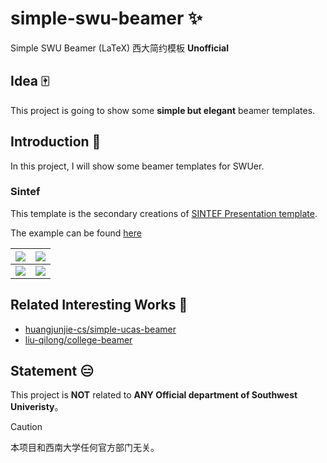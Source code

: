 # simple-swu-beamer ✨


Simple SWU Beamer (LaTeX) 西大简约模板 **Unofficial**



## Idea 🀄

This project is going to show some **simple but elegant** beamer templates.



## Introduction 🧀

In this project, I will show some beamer templates for SWUer.


### Sintef

This template is the  secondary creations of [SINTEF Presentation template](https://www.overleaf.com/latex/templates/sintef-presentation/jhbhdffczpnx).

The example can be found [here](../gh-pages/examples/db-chapter8.pdf?raw=true)


|![](../gh-pages/galleries/db-chapter8.pdf-0.jpg) | ![](../gh-pages/galleries/db-chapter8.pdf-1.jpg) |
| :----: | :----: | 
|![](../gh-pages/galleries/db-chapter8.pdf-2.jpg) | ![](../gh-pages/galleries/db-chapter8.pdf-3.jpg) |



## Related Interesting Works 🎉

+ [huangjunjie-cs/simple-ucas-beamer](https://github.com/huangjunjie-cs/simple-ucas-beamer)
+ [liu-qilong/college-beamer](https://github.com/liu-qilong/college-beamer)


## Statement 😑

This project is **NOT** related to **ANY Official department of Southwest Univeristy**。

> [!CAUTION]
> 本项目和西南大学任何官方部门无关。
